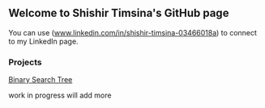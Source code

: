 ## Welcome to Shishir Timsina's GitHub page

You can use (www.linkedin.com/in/shishir-timsina-03466018a) to connect to my LinkedIn page.


### Projects

[Binary Search Tree](https://sht99.github.io/BinarySearchTree/)

work in progress 
will add more 
